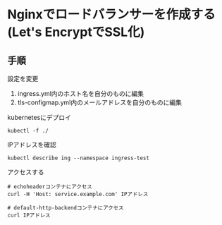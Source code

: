 # Nginxでロードバランサーを作成する (Let's EncryptでSSL化)

## 手順

設定を変更

1. ingress.yml内のホスト名を自分のものに編集
1. tls-configmap.yml内のメールアドレスを自分のものに編集

kubernetesにデプロイ

```
kubectl -f ./
```

IPアドレスを確認

```
kubectl describe ing --namespace ingress-test
```

アクセスする

```
# echoheaderコンテナにアクセス
curl -H 'Host: service.example.com' IPアドレス

# default-http-backendコンテナにアクセス
curl IPアドレス
```
